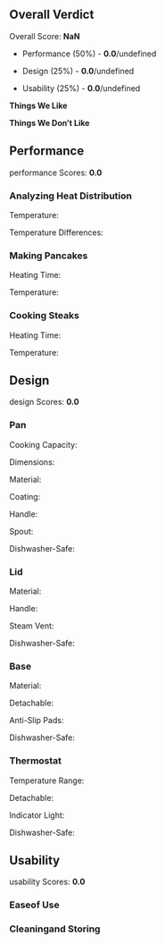 Overall Verdict
---------------

Overall Score: **NaN**

*   Performance (50%) - **0.0**/undefined
    
*   Design (25%) - **0.0**/undefined
    
*   Usability (25%) - **0.0**/undefined
    

**Things We Like**

**Things We Don’t Like**

Performance
-----------

performance Scores: **0.0**

### Analyzing Heat Distribution

Temperature:

Temperature Differences:

### Making Pancakes

Heating Time:

Temperature:

### Cooking Steaks

Heating Time:

Temperature:

Design
------

design Scores: **0.0**

### Pan

Cooking Capacity:

Dimensions:

Material:

Coating:

Handle:

Spout:

Dishwasher-Safe:

### Lid

Material:

Handle:

Steam Vent:

Dishwasher-Safe:

### Base

Material:

Detachable:

Anti-Slip Pads:

Dishwasher-Safe:

### Thermostat

Temperature Range:

Detachable:

Indicator Light:

Dishwasher-Safe:

Usability
---------

usability Scores: **0.0**

### Easeof Use

### Cleaningand Storing